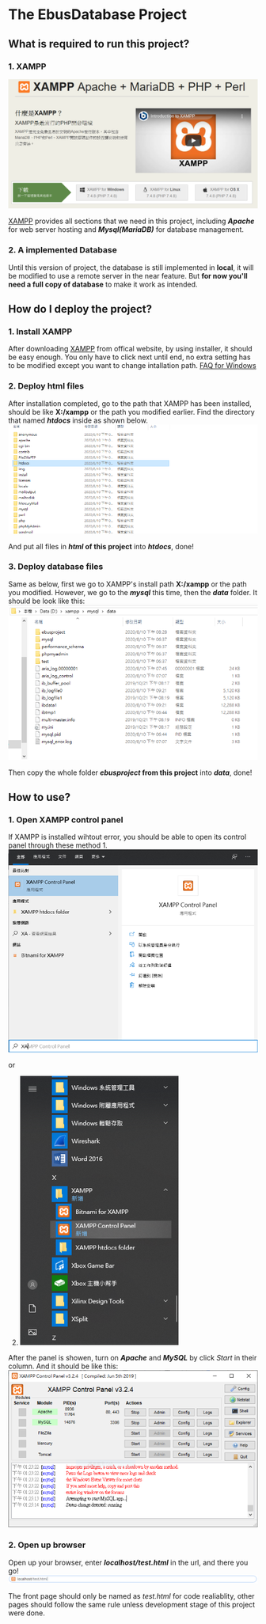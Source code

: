 # The EbusDatabase Project 
## What is required to run this project?
### 1. XAMPP
![XAMPP](/Readme/XAMPP.PNG "Official explain")  

[XAMPP](https://www.apachefriends.org/zh_tw/index.html) provides all sections that we need in this project, including **_Apache_** for web server hosting and **_Mysql(MariaDB)_** for database management.
### 2. A implemented Database
Until this version of project, the database is still implemented in **local**, it will be modified to use a remote server in the near feature. But **for now you'll need a full copy of database** to make it work as intended.

## How do I deploy the project?

### 1. Install XAMPP
After downloading [XAMPP](https://www.apachefriends.org/zh_tw/index.html) from offical website, by using installer, it should be easy enough. You only have to click next until end, no extra setting has to be modified except you want to change intallation path. [FAQ for Windows](https://www.apachefriends.org/faq_windows.html)
### 2. Deploy html files
After installation completed, go to the path that XAMPP has been installed, should be like **X:/xampp** or the path you modified earlier. Find the directory that named **_htdocs_** inside as shown below.
![htdocs](/Readme/htdocs.PNG)  

And put all files in **_html_ of this project** into **_htdocs_**, done!
### 3. Deploy database files
Same as below, first we go to XAMPP's install path **X:/xampp** or the path you modified. However, we go to the **_mysql_** this time, then the **_data_** folder. It should be look like this:
![databaselocation](/Readme/database.PNG)  

Then copy the whole folder **_ebusproject_ from this project** into **_data_**, done!

## How to use?
### 1. Open XAMPP control panel
If XAMPP is installed wihtout error, you should be able to open its control panel through these method 
1.   
![search method](/Readme/search.PNG)  

or  

2. ![start menu method](/Readme/startmenu.PNG)  

After the panel is showen, turn on **_Apache_** and **_MySQL_** by click *Start* in their column. And it should be like this:
![XAMPP control panel](/Readme/controlpanel.PNG)  

### 2. Open up browser
Open up your browser, enter **_localhost/test.html_** in the url, and there you go!
![index](/Readme/url.PNG)  

The front page should only be named as *test.html* for code realiablity, other pages should follow the same rule unless development stage of this project were done.
